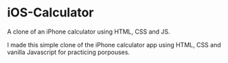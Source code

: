 # iOS-Calculator
A clone of an iPhone calculator using HTML, CSS and JS.

I made this simple clone of the iPhone calculator app using HTML, CSS and vanilla Javascript for practicing porpouses.
